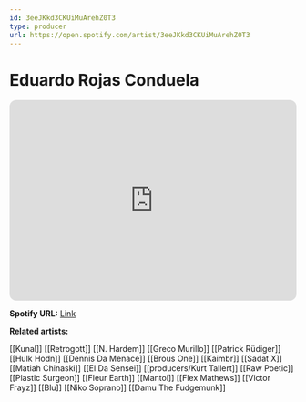 ```yaml
---
id: 3eeJKkd3CKUiMuArehZ0T3
type: producer
url: https://open.spotify.com/artist/3eeJKkd3CKUiMuArehZ0T3
---
```

# Eduardo Rojas Conduela

<iframe style="border-radius:12px" src="https://open.spotify.com/embed/artist/3eeJKkd3CKUiMuArehZ0T3" width="100%" height="352" frameBorder="0" allowfullscreen="" allow="autoplay; clipboard-write; encrypted-media; fullscreen; picture-in-picture" loading="lazy"></iframe>

**Spotify URL:** [Link](https://open.spotify.com/artist/3eeJKkd3CKUiMuArehZ0T3)

**Related artists:**

[[Kunal]]
[[Retrogott]]
[[N. Hardem]]
[[Greco Murillo]]
[[Patrick Rüdiger]]
[[Hulk Hodn]]
[[Dennis Da Menace]]
[[Brous One]]
[[Kaimbr]]
[[Sadat X]]
[[Matiah Chinaski]]
[[El Da Sensei]]
[[producers/Kurt Tallert]]
[[Raw Poetic]]
[[Plastic Surgeon]]
[[Fleur Earth]]
[[Mantoi]]
[[Flex Mathews]]
[[Victor Frayz]]
[[Blu]]
[[Niko Soprano]]
[[Damu The Fudgemunk]]
